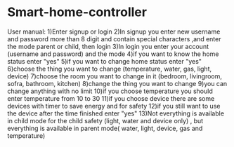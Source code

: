 # Smart-home-controller
User manual:
1)Enter signup or login
2)In signup you enter new username and password more than 8 digit and contain special characters ,and enter the mode parent or child, then login
3)In login you enter your account (username and password) and the mode
4)if you want to know the home status enter "yes"
5)if you want to change home status enter "yes"
6)choose the thing you want to change  (temperature, water, gas, light, device)
7)choose the room you want to change in it (bedroom, livingroom, sofra, bathroom, kitchen)
8)change the thing you want to change
9)you can change anything with no limit
10)if you choose temperature you should enter temperature from 10 to 30
11)if you choose device there are some devices with timer to save energy and for safety
12)if you still want to use the device after the time finished enter "yes"
13)Not everything is available in child mode for the child safety (light, water and device only) , but everything is available in parent mode( water, light, device, gas and temperature)
